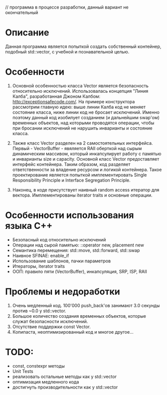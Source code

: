 // программа в процессе разработки, данный вариант не окончательный 

# Описание 
Данная программа является попыткой создать собственный контейнер, подобный std::vector, с учебной и познавательной целью.
 
# Особенности 
1. Основной особенностью класса Vector является безопасность относительно исключений. Использовалась концепция "Линия Калба", разработанная Джоном Калбом: http://exceptionsafecode.com/.
На примере конструктора рассмотрим главную идею: выше линии Калба код не меняет состояние класса, ниже линии код не бросает исключений.
Именно поэтому данный код изобилует созданием (и дальнейшим swap'ом) временных объектов, над которыми проводятся операции, чтобы при бросании исключений не нарушить инварианты и состояние класса.

2. Также класс Vector разделен на 2 самостоятельных интерфейса. Первый - VectorBuffer - явяляется RAII оберткой над сырым динамическим массивом, который инкапсулирует работу с памятью и инварианты size и capacity.
Основной класс Vector предоставляет интерфейс контейнера. Таким образом, код разделяет ответственности за владение ресурсом и логикой контейнера. Такое проектирование является попыткой имплементировать Single Responsibility Principle и Interface Segregation Principle.

3. Наконец, в коде присутствует наивный random access итератор для вектора. Имплементированы iterator traits и основные операции.

# Особенности использования языка С++
* Безопасный код относительно исключений 
* Операции над сырой памятью: ::operator new, placement new
* Семантика перемещения: std::move, std::forward, std::swap
* Наивное SFINAE: enable_if
* Использование шаблонов, пачки параметров
* Итераторы, iterator traits 
* ООП: правило пяти (VectorBuffer), инкапсуляция, SRP, ISP, RAII 

# Проблемы и недоработки
1. Очень медленный код. 100'000 push_back'ов занимают 3.0 секунды против ~0.0 у std::vector. 
2. Большое количество создания временных объектов, которые служат безопасности исключений.
3. Отсутствие поддержки const Vector.
4. Копипаста, неоптимизированный код и многое другое...

# TODO:
* const, constexpr методы
* Unit Tests
* реализовать остальные методы как у std::vector
* оптимизация медленного кода
* достигнуть производительности как у std::vector
